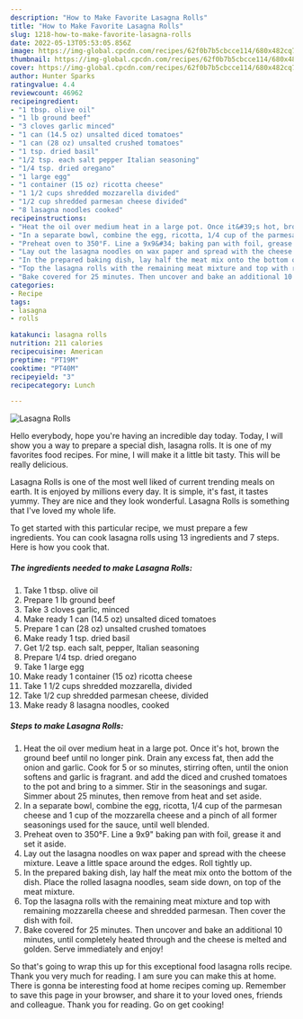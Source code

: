 ```yaml
---
description: "How to Make Favorite Lasagna Rolls"
title: "How to Make Favorite Lasagna Rolls"
slug: 1218-how-to-make-favorite-lasagna-rolls
date: 2022-05-13T05:53:05.856Z
image: https://img-global.cpcdn.com/recipes/62f0b7b5cbcce114/680x482cq70/lasagna-rolls-recipe-main-photo.jpg
thumbnail: https://img-global.cpcdn.com/recipes/62f0b7b5cbcce114/680x482cq70/lasagna-rolls-recipe-main-photo.jpg
cover: https://img-global.cpcdn.com/recipes/62f0b7b5cbcce114/680x482cq70/lasagna-rolls-recipe-main-photo.jpg
author: Hunter Sparks
ratingvalue: 4.4
reviewcount: 46962
recipeingredient:
- "1 tbsp. olive oil"
- "1 lb ground beef"
- "3 cloves garlic minced"
- "1 can (14.5 oz) unsalted diced tomatoes"
- "1 can (28 oz) unsalted crushed tomatoes"
- "1 tsp. dried basil"
- "1/2 tsp. each salt pepper Italian seasoning"
- "1/4 tsp. dried oregano"
- "1 large egg"
- "1 container (15 oz) ricotta cheese"
- "1 1/2 cups shredded mozzarella divided"
- "1/2 cup shredded parmesan cheese divided"
- "8 lasagna noodles cooked"
recipeinstructions:
- "Heat the oil over medium heat in a large pot. Once it&#39;s hot, brown the ground beef until no longer pink. Drain any excess fat, then add the onion and garlic. Cook for 5 or so minutes, stirring often, until the onion softens and garlic is fragrant. and add the diced and crushed tomatoes to the pot and bring to a simmer. Stir in the seasonings and sugar. Simmer about 25 minutes, then remove from heat and set aside."
- "In a separate bowl, combine the egg, ricotta, 1/4 cup of the parmesan cheese and 1 cup of the mozzarella cheese and a pinch of all former seasonings used for the sauce, until well blended."
- "Preheat oven to 350°F. Line a 9x9&#34; baking pan with foil, grease it and set it aside."
- "Lay out the lasagna noodles on wax paper and spread with the cheese mixture. Leave a little space around the edges. Roll tightly up."
- "In the prepared baking dish, lay half the meat mix onto the bottom of the dish. Place the rolled lasagna noodles, seam side down, on top of the meat mixture."
- "Top the lasagna rolls with the remaining meat mixture and top with remaining mozzarella cheese and shredded parmesan. Then cover the dish with foil."
- "Bake covered for 25 minutes. Then uncover and bake an additional 10 minutes, until completely heated through and the cheese is melted and golden. Serve immediately and enjoy!"
categories:
- Recipe
tags:
- lasagna
- rolls

katakunci: lasagna rolls 
nutrition: 211 calories
recipecuisine: American
preptime: "PT19M"
cooktime: "PT40M"
recipeyield: "3"
recipecategory: Lunch

---
```



![Lasagna Rolls](https://img-global.cpcdn.com/recipes/62f0b7b5cbcce114/680x482cq70/lasagna-rolls-recipe-main-photo.jpg)

Hello everybody, hope you're having an incredible day today. Today, I will show you a way to prepare a special dish, lasagna rolls. It is one of my favorites food recipes. For mine, I will make it a little bit tasty. This will be really delicious.



Lasagna Rolls is one of the most well liked of current trending meals on earth. It is enjoyed by millions every day. It is simple, it's fast, it tastes yummy. They are nice and they look wonderful. Lasagna Rolls is something that I've loved my whole life.


To get started with this particular recipe, we must prepare a few ingredients. You can cook lasagna rolls using 13 ingredients and 7 steps. Here is how you cook that.

<!--inarticleads1-->

##### The ingredients needed to make Lasagna Rolls:

1. Take 1 tbsp. olive oil
1. Prepare 1 lb ground beef
1. Take 3 cloves garlic, minced
1. Make ready 1 can (14.5 oz) unsalted diced tomatoes
1. Prepare 1 can (28 oz) unsalted crushed tomatoes
1. Make ready 1 tsp. dried basil
1. Get 1/2 tsp. each salt, pepper, Italian seasoning
1. Prepare 1/4 tsp. dried oregano
1. Take 1 large egg
1. Make ready 1 container (15 oz) ricotta cheese
1. Take 1 1/2 cups shredded mozzarella, divided
1. Take 1/2 cup shredded parmesan cheese, divided
1. Make ready 8 lasagna noodles, cooked




<!--inarticleads2-->

##### Steps to make Lasagna Rolls:

1. Heat the oil over medium heat in a large pot. Once it&#39;s hot, brown the ground beef until no longer pink. Drain any excess fat, then add the onion and garlic. Cook for 5 or so minutes, stirring often, until the onion softens and garlic is fragrant. and add the diced and crushed tomatoes to the pot and bring to a simmer. Stir in the seasonings and sugar. Simmer about 25 minutes, then remove from heat and set aside.
1. In a separate bowl, combine the egg, ricotta, 1/4 cup of the parmesan cheese and 1 cup of the mozzarella cheese and a pinch of all former seasonings used for the sauce, until well blended.
1. Preheat oven to 350°F. Line a 9x9&#34; baking pan with foil, grease it and set it aside.
1. Lay out the lasagna noodles on wax paper and spread with the cheese mixture. Leave a little space around the edges. Roll tightly up.
1. In the prepared baking dish, lay half the meat mix onto the bottom of the dish. Place the rolled lasagna noodles, seam side down, on top of the meat mixture.
1. Top the lasagna rolls with the remaining meat mixture and top with remaining mozzarella cheese and shredded parmesan. Then cover the dish with foil.
1. Bake covered for 25 minutes. Then uncover and bake an additional 10 minutes, until completely heated through and the cheese is melted and golden. Serve immediately and enjoy!




So that's going to wrap this up for this exceptional food lasagna rolls recipe. Thank you very much for reading. I am sure you can make this at home. There is gonna be interesting food at home recipes coming up. Remember to save this page in your browser, and share it to your loved ones, friends and colleague. Thank you for reading. Go on get cooking!
